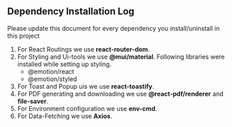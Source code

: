 ## Dependency Installation Log

Please update this document for every dependency you install/uninstall in this project

1. For React Routings we use **react-router-dom**.
2. For Styling and Ui-tools we use **@mui/material**. Following libraries were installed while setting up styling.
    - @emotion/react
    - @emotion/styled 
3. For Toast and Popup uis we use **react-toastify**.
4. For PDF generating and downloading we use **@react-pdf/renderer** and **file-saver**.
5. For Environment configuration we use **env-cmd**.
6. For Data-Fetching we use **Axios**.